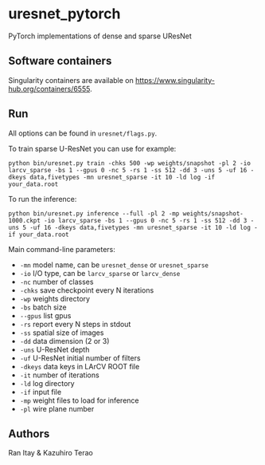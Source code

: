 # uresnet_pytorch
PyTorch implementations of dense and sparse UResNet

## Software containers
Singularity containers are available on https://www.singularity-hub.org/containers/6555.


## Run
All options can be found in `uresnet/flags.py`. 

To train sparse U-ResNet you can use for example:
```
python bin/uresnet.py train -chks 500 -wp weights/snapshot -pl 2 -io larcv_sparse -bs 1 --gpus 0 -nc 5 -rs 1 -ss 512 -dd 3 -uns 5 -uf 16 -dkeys data,fivetypes -mn uresnet_sparse -it 10 -ld log -if your_data.root
```

To run the inference:
```
python bin/uresnet.py inference --full -pl 2 -mp weights/snapshot-1000.ckpt -io larcv_sparse -bs 1 --gpus 0 -nc 5 -rs 1 -ss 512 -dd 3 -uns 5 -uf 16 -dkeys data,fivetypes -mn uresnet_sparse -it 10 -ld log -if your_data.root
```

Main command-line parameters:
* `-mn` model name, can be `uresnet_dense` or `uresnet_sparse`
* `-io` I/O type, can be `larcv_sparse` or `larcv_dense`
* `-nc` number of classes
* `-chks` save checkpoint every N iterations
* `-wp` weights directory
* `-bs` batch size
* `--gpus` list gpus
* `-rs` report every N steps in stdout
* `-ss` spatial size of images
* `-dd` data dimension (2 or 3)
* `-uns` U-ResNet depth
* `-uf` U-ResNet initial number of filters 
* `-dkeys` data keys in LArCV ROOT file
* `-it` number of iterations
* `-ld` log directory
* `-if` input file
* `-mp` weight files to load for inference
* `-pl` wire plane number 


## Authors
Ran Itay & Kazuhiro Terao
